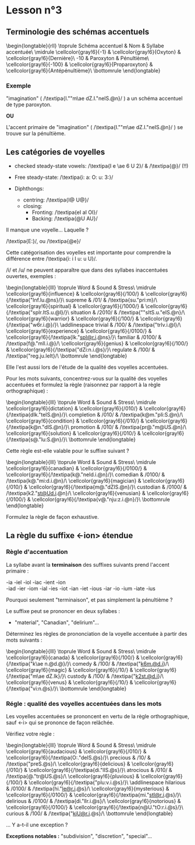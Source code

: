 # Lesson n°3



## Terminologie des schémas accentuels


\begin{longtable}{rll}
\toprule
Schéma accentuel & Nom & Syllabe accentuée\\
\midrule
\cellcolor{gray!6}{-1} & \cellcolor{gray!6}{Oxyton} & \cellcolor{gray!6}{Dernière}\\
-10 & Paroxyton & Pénultième\\
\cellcolor{gray!6}{-100} & \cellcolor{gray!6}{Proparoxyton} & \cellcolor{gray!6}{Antépénultième}\\
\bottomrule
\end{longtable}



### Exemple

"imagination" ( /\textipa{I.""m\ae dZ.I."neIS.@n}/ ) a un schéma accentuel de type paroxyton.

**OU**

L'accent primaire de "imagination" ( /\textipa{I.""m\ae dZ.I."neIS.@n}/ ) se trouve sur la pénultième.



## Les catégories de voyelles

* checked steady-state vowels: /\textipa{I e \ae  6 U 2}/ & /\textipa{@}/ (!!)

* Free steady-state: /\textipa{i: a: O: u: 3:}/

* Diphthongs:
  - centring: /\textipa{I@ U@}/
  - closing:
    - Fronting: /\textipa{eI aI OI}/
    - Backing: /\textipa{@U AU}/

Il manque une voyelle... Laquelle ?



 /\textipa{E:}/, ou /\textipa{@e}/



Cette catégorisation des voyelles est importante pour comprendre la différence entre /\textipa{i: i I u: u U}/.

/i/ et /u/ ne peuvent apparaître que dans des syllabes inaccentuées ouvertes, exemples :


\begin{longtable}{lll}
\toprule
Word & Sound & Stress\\
\midrule
\cellcolor{gray!6}{influence} & \cellcolor{gray!6}{/100/} & \cellcolor{gray!6}{/\textipa{"Inf.lu.@ns}/}\\
supreme & /01/ & /\textipa{su."pri:m}/\\
\cellcolor{gray!6}{spiritual} & \cellcolor{gray!6}{/1000/} & \cellcolor{gray!6}{/\textipa{"spIr.ItS.u.@l}/}\\
situation & /2010/ & /\textipa{""sItS.u."eIS.@n}/\\
\cellcolor{gray!6}{warrior} & \cellcolor{gray!6}{/100/} & \cellcolor{gray!6}{/\textipa{"w6r.i.@}/}\\
\addlinespace
trivial & /100/ & /\textipa{"trIv.i.@l}/\\
\cellcolor{gray!6}{experience} & \cellcolor{gray!6}{/0100/} & \cellcolor{gray!6}{/\textipa{Ik."spI@r.i.@ns}/}\\
familiar & /0100/ & /\textipa{f@."mIl.i.@}/\\
\cellcolor{gray!6}{genius} & \cellcolor{gray!6}{/100/} & \cellcolor{gray!6}{/\textipa{"dZi:n.i.@s}/}\\
regulate & /100/ & /\textipa{"reg.ju.leIt}/\\
\bottomrule
\end{longtable}



Elle l'est aussi lors de l'étude de la qualité des voyelles accentuées.



Pour les mots suivants, concentrez-vous sur la qualité des voyelles accentuées et formulez la règle (raisonnez par rapport à la règle orthographique) :
 

\begin{longtable}{lll}
\toprule
Word & Sound & Stress\\
\midrule
\cellcolor{gray!6}{dictation} & \cellcolor{gray!6}{/010/} & \cellcolor{gray!6}{/\textipa{dIk."teIS.@n}/}\\
completion & /010/ & /\textipa{k@m."pli:S.@n}/\\
\cellcolor{gray!6}{condition} & \cellcolor{gray!6}{/010/} & \cellcolor{gray!6}{/\textipa{k@n."dIS.@n}/}\\
promotion & /010/ & /\textipa{pr@."m@US.@n}/\\
\cellcolor{gray!6}{solution} & \cellcolor{gray!6}{/010/} & \cellcolor{gray!6}{/\textipa{s@."lu:S.@n}/}\\
\bottomrule
\end{longtable}

Cette règle est-elle valable pour le suffixe suivant ?


\begin{longtable}{lll}
\toprule
Word & Sound & Stress\\
\midrule
\cellcolor{gray!6}{canadian} & \cellcolor{gray!6}{/0100/} & \cellcolor{gray!6}{/\textipa{k@."neId.i.@n}/}\\
comedian & /0100/ & /\textipa{k@."mi:d.i.@n}/\\
\cellcolor{gray!6}{magician} & \cellcolor{gray!6}{/010/} & \cellcolor{gray!6}{/\textipa{m@."dZIS.@n}/}\\
custodian & /0100/ & /\textipa{k2."st@Ud.i.@n}/\\
\cellcolor{gray!6}{venusian} & \cellcolor{gray!6}{/0100/} & \cellcolor{gray!6}{/\textipa{v@."nju:z.i.@n}/}\\
\bottomrule
\end{longtable}

Formulez la règle de façon exhaustive.



## La règle du suffixe <-ion> étendue

### Règle d'accentuation 

La syllabe avant la **terminaison** des suffixes suivants prend l'accent primaire :

-ia 	-iel 	-iol
-iac 	-ient   -ion	
-iad 	-ier 	-iom
-ial 	-ies 	-iot
-ian 	-iet 	-ious
-iar 	-io 	-ium
-iate           -ius
 




Pourquoi seulement "terminaison", et pas simplement la pénultième ?



Le suffixe peut se prononcer en deux syllabes :

* "material", "Canadian", "delirium"...



Déterminez les règles de prononciation de la voyelle accentuée à partir des mots suivants : 


\begin{longtable}{lll}
\toprule
Word & Sound & Stress\\
\midrule
\cellcolor{gray!6}{canada} & \cellcolor{gray!6}{/100/} & \cellcolor{gray!6}{/\textipa{"k\ae n.@d.@}/}\\
comedy & /100/ & /\textipa{"k6m.@d.i}/\\
\cellcolor{gray!6}{magic} & \cellcolor{gray!6}{/10/} & \cellcolor{gray!6}{/\textipa{"m\ae dZ.Ik}/}\\
custody & /100/ & /\textipa{"k2st.@d.i}/\\
\cellcolor{gray!6}{venus} & \cellcolor{gray!6}{/10/} & \cellcolor{gray!6}{/\textipa{"vi:n.@s}/}\\
\bottomrule
\end{longtable}

### Régle : qualité des voyelles accentuées dans les mots 

Les voyelles accentuées se prononcent en vertu de la règle orthographique, sauf <-i> qui se prononce de façon relâchée.


 
Vérifiez votre règle :


\begin{longtable}{lll}
\toprule
Word & Sound & Stress\\
\midrule
\cellcolor{gray!6}{audacious} & \cellcolor{gray!6}{/010/} & \cellcolor{gray!6}{/\textipa{O:."deIS.@s}/}\\
precious & /10/ & /\textipa{"preS.@s}/\\
\cellcolor{gray!6}{delicious} & \cellcolor{gray!6}{/010/} & \cellcolor{gray!6}{/\textipa{di."lIS.@s}/}\\
atrocious & /010/ & /\textipa{@."tr@US.@s}/\\
\cellcolor{gray!6}{pluvious} & \cellcolor{gray!6}{/100/} & \cellcolor{gray!6}{/\textipa{"plu:v.i.@s}/}\\
\addlinespace
hilarious & /0100/ & /\textipa{hi."le@r.i.@s}/\\
\cellcolor{gray!6}{mysterious} & \cellcolor{gray!6}{/0100/} & \cellcolor{gray!6}{/\textipa{mi."stI@r.i.@s}/}\\
delirious & /0100/ & /\textipa{di."lIr.i.@s}/\\
\cellcolor{gray!6}{notorious} & \cellcolor{gray!6}{/0100/} & \cellcolor{gray!6}{/\textipa{n@U."tO:r.i.@s}/}\\
curious & /100/ & /\textipa{"kjU@r.i.@s}/\\
\bottomrule
\end{longtable}



... Y a-t-il une exception ?



**Exceptions notables :** "subdivision", "discretion", "special"...


